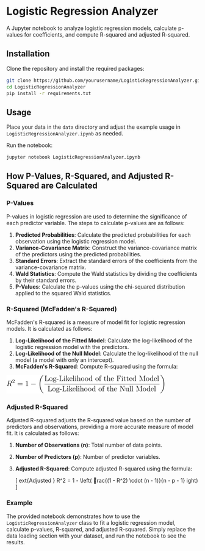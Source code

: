 # Logistic Regression Analyzer

A Jupyter notebook to analyze logistic regression models, calculate p-values for coefficients, and compute R-squared and adjusted R-squared.

## Installation

Clone the repository and install the required packages:

```bash
git clone https://github.com/yourusername/LogisticRegressionAnalyzer.git
cd LogisticRegressionAnalyzer
pip install -r requirements.txt
```

## Usage

Place your data in the `data` directory and adjust the example usage in `LogisticRegressionAnalyzer.ipynb` as needed.

Run the notebook:

```bash
jupyter notebook LogisticRegressionAnalyzer.ipynb
```

## How P-Values, R-Squared, and Adjusted R-Squared are Calculated

### P-Values

P-values in logistic regression are used to determine the significance of each predictor variable. The steps to calculate p-values are as follows:

1. **Predicted Probabilities**: Calculate the predicted probabilities for each observation using the logistic regression model.
2. **Variance-Covariance Matrix**: Construct the variance-covariance matrix of the predictors using the predicted probabilities.
3. **Standard Errors**: Extract the standard errors of the coefficients from the variance-covariance matrix.
4. **Wald Statistics**: Compute the Wald statistics by dividing the coefficients by their standard errors.
5. **P-Values**: Calculate the p-values using the chi-squared distribution applied to the squared Wald statistics.

### R-Squared (McFadden's R-Squared)

McFadden's R-squared is a measure of model fit for logistic regression models. It is calculated as follows:

1. **Log-Likelihood of the Fitted Model**: Calculate the log-likelihood of the logistic regression model with the predictors.
2. **Log-Likelihood of the Null Model**: Calculate the log-likelihood of the null model (a model with only an intercept).
3. **McFadden's R-Squared**: Compute R-squared using the formula:

![alt text](image.png)

### Adjusted R-Squared

Adjusted R-squared adjusts the R-squared value based on the number of predictors and observations, providing a more accurate measure of model fit. It is calculated as follows:

1. **Number of Observations (n)**: Total number of data points.
2. **Number of Predictors (p)**: Number of predictor variables.
3. **Adjusted R-Squared**: Compute adjusted R-squared using the formula:

   \[
   ext{Adjusted } R^2 = 1 - \left( rac{(1 - R^2) \cdot (n - 1)}{n - p - 1}
   ight)
   \]

### Example

The provided notebook demonstrates how to use the `LogisticRegressionAnalyzer` class to fit a logistic regression model, calculate p-values, R-squared, and adjusted R-squared. Simply replace the data loading section with your dataset, and run the notebook to see the results.
